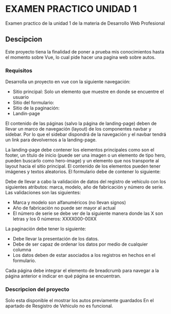 # EXAMEN PRACTICO UNIDAD 1

Examen practico de la unidad 1 de la materia de Desarrollo Web Profesional


## Descipcion

Este proyecto tiena la finalidad de poner a prueba mis conocimientos
hasta el momento sobre Vue, lo cual pide hacer una pagina web sobre autos.

### Requisitos

Desarrolla un proyecto en vue con la siguiente navegación:


- Sitio principal: Solo un elemento que muestre en donde se encuentre el usuario
- Sitio del formulario:
- Sitio de la paginación:
- Landin-page

El contenido de las páginas (salvo la página de landing-page) deben de llevar un marco de navegación (layout) de los componentes navbar y sidebar. Por lo que el sidebar dispondrá de la navegación y el navbar tendrá un link para devolvernos a la landing-page.



La landing-page debe contener los elementos principales como son el footer, un título de inicio (puede ser una imagen o un elemento de tipo hero, pueden buscarlo como hero-image) y un elemento que nos transporte al layout hacia el sitio principal. El contenido de los elementos pueden tener imágenes y textos aleatorios.
El formulario debe de contener lo siguiente:

Debe de llevar a cabo la validación de datos del registro de vehículo con los siguientes atributos: marca, modelo, año de fabricación y número de serie. Las validaciones son las siguientes:

- Marca y modelo son alfanuméricos (no llevan signos)
- Año de fabricación no puede ser mayor al actual
- El número de serie se debe ver de la siguiente manera donde las X son letras y los 0 números: XXXX000-00XX 

La paginación debe tener lo siguiente:

- Debe llevar la presentación de los datos.
- Debe de ser capaz de ordenar los datos por medio de cualquier columna
- Los datos deben de estar asociados a los registros en hechos en el formulario.


Cada página debe integrar el elemento de breadcrumb para navegar a la página anterior e indicar en qué página se encuentran.

### Descripcion del proyecto

Solo esta disponible el mostrar los autos previamente guardados
En el apartado de Resgistro de Vehiculo no es funcional.